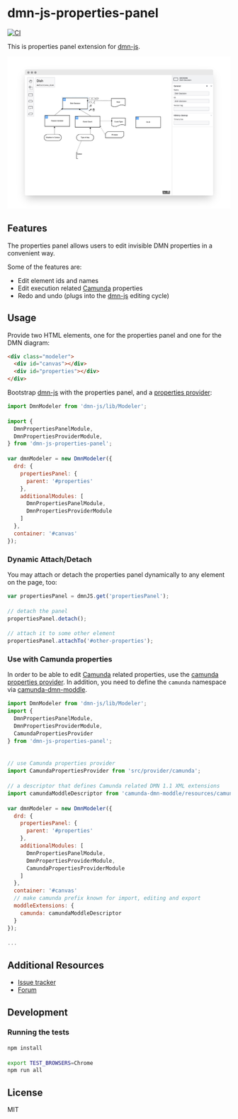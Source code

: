 # dmn-js-properties-panel

[![CI](https://github.com/bpmn-io/dmn-js-properties-panel/workflows/CI/badge.svg)](https://github.com/bpmn-io/dmn-js-properties-panel/actions?query=workflow%3ACI)

This is properties panel extension for [dmn-js](https://github.com/bpmn-io/dmn-js).

![dmn-js-properties-panel screenshot](./docs/screenshot.png "Screenshot of the dmn-js editor + the properties panel")

## Features

The properties panel allows users to edit invisible DMN properties in a convenient way.

Some of the features are:

* Edit element ids and names
* Edit execution related [Camunda](http://camunda.org) properties
* Redo and undo (plugs into the [dmn-js](https://github.com/bpmn-io/dmn-js) editing cycle)


## Usage

Provide two HTML elements, one for the properties panel and one for the DMN diagram:

```html
<div class="modeler">
  <div id="canvas"></div>
  <div id="properties"></div>
</div>
```

Bootstrap [dmn-js](https://github.com/bpmn-io/dmn-js) with the properties panel, and a [properties provider](./lib/provider):

```javascript
import DmnModeler from 'dmn-js/lib/Modeler';

import {
  DmnPropertiesPanelModule,
  DmnPropertiesProviderModule,
} from 'dmn-js-properties-panel';

var dmnModeler = new DmnModeler({
  drd: {
    propertiesPanel: {
      parent: '#properties'
    },
    additionalModules: [
      DmnPropertiesPanelModule,
      DmnPropertiesProviderModule
    ]
  },
  container: '#canvas'
});
```


### Dynamic Attach/Detach

You may attach or detach the properties panel dynamically to any element on the page, too:

```javascript
var propertiesPanel = dmnJS.get('propertiesPanel');

// detach the panel
propertiesPanel.detach();

// attach it to some other element
propertiesPanel.attachTo('#other-properties');
```


### Use with Camunda properties

In order to be able to edit [Camunda](https://camunda.org) related properties, use the [camunda properties provider](./lib/provider/camunda).
In addition, you need to define the `camunda` namespace via [camunda-dmn-moddle](https://github.com/camunda/camunda-dmn-moddle).

```javascript
import DmnModeler from 'dmn-js/lib/Modeler';
import {
  DmnPropertiesPanelModule,
  DmnPropertiesProviderModule,
  CamundaPropertiesProvider
} from 'dmn-js-properties-panel';


// use Camunda properties provider
import CamundaPropertiesProvider from 'src/provider/camunda';

// a descriptor that defines Camunda related DMN 1.1 XML extensions
import camundaModdleDescriptor from 'camunda-dmn-moddle/resources/camunda';

var dmnModeler = new DmnModeler({
  drd: {
    propertiesPanel: {
      parent: '#properties'
    },
    additionalModules: [
      DmnPropertiesPanelModule,
      DmnPropertiesProviderModule,
      CamundaPropertiesProviderModule
    ]
  },
  container: '#canvas'
  // make camunda prefix known for import, editing and export
  moddleExtensions: {
    camunda: camundaModdleDescriptor
  }
});

...
```


## Additional Resources

* [Issue tracker](https://github.com/bpmn-io/dmn-js-properties-panel)
* [Forum](https://forum.bpmn.io)


## Development

### Running the tests

```bash
npm install

export TEST_BROWSERS=Chrome
npm run all
```


## License

MIT
